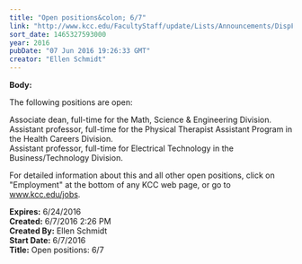 ```yaml
---
title: "Open positions&colon; 6/7"
link: "http://www.kcc.edu/FacultyStaff/update/Lists/Announcements/DispForm.aspx?ID=2227"
sort_date: 1465327593000
year: 2016
pubDate: "07 Jun 2016 19:26:33 GMT"
creator: "Ellen Schmidt"
---
```


<div><b>Body:</b> <div class="ExternalClass4B322C48F1A54756B79B2E1A69A91A5F"><p>The following positions are open:</p>
<p>Associate dean, full-time for the Math, Science &amp; Engineering Division.<br />Assistant professor, full-time for the Physical Therapist Assistant Program in the Health Careers Division.<br />Assistant professor, full-time for Electrical Technology in the Business/Technology Division.</p>
<p>​For detailed information about this and all other open positions, click on &quot;Employment&quot; at the bottom of any KCC web page, or go to <a href="/jobs">www.kcc.edu/jobs</a>.</p></div></div>
<div><b>Expires:</b> 6/24/2016</div>
<div><b>Created:</b> 6/7/2016 2:26 PM</div>
<div><b>Created By:</b> Ellen Schmidt</div>
<div><b>Start Date:</b> 6/7/2016</div>
<div><b>Title:</b> Open positions: 6/7</div>
